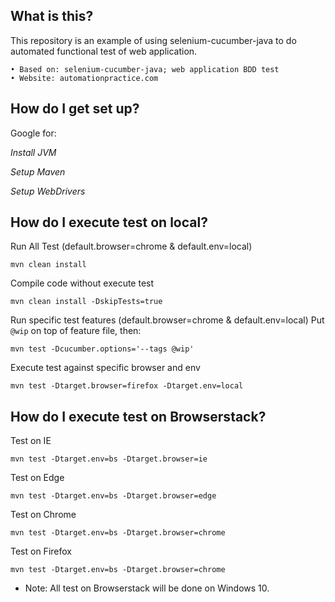 ## What is this?

This repository is an example of using selenium-cucumber-java to do automated functional test of web application.

	• Based on: selenium-cucumber-java; web application BDD test
	• Website: automationpractice.com

## How do I get set up?

Google for:

*Install JVM*

*Setup Maven*

*Setup WebDrivers*

## How do I execute test on local?

Run All Test (default.browser=chrome & default.env=local)
```
mvn clean install
```
Compile code without execute test
```
mvn clean install -DskipTests=true
```
Run specific test features (default.browser=chrome & default.env=local)
Put `@wip` on top of feature file, then:
```
mvn test -Dcucumber.options='--tags @wip'
```
Execute test against specific browser and env
```
mvn test -Dtarget.browser=firefox -Dtarget.env=local
```

## How do I execute test on Browserstack?

Test on IE
```
mvn test -Dtarget.env=bs -Dtarget.browser=ie
```

Test on Edge
```
mvn test -Dtarget.env=bs -Dtarget.browser=edge
```

Test on Chrome
```
mvn test -Dtarget.env=bs -Dtarget.browser=chrome
```

Test on Firefox
```
mvn test -Dtarget.env=bs -Dtarget.browser=chrome
```
* Note: All test on Browserstack will be done on Windows 10.
